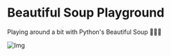 # Beautiful Soup Playground

Playing around a bit with Python's Beautiful Soup 🎡🎢🎠

![Img](https://s3.amazonaws.com/ps3611-images/beautiful-soup.png)
